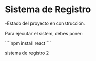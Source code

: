 <h1> Sistema de Registro </h1>

-Estado del proyecto en construcción.

Para ejecutar el sistem, debes poner:

´´´´npm install react´´´´

sistema de registro 2
